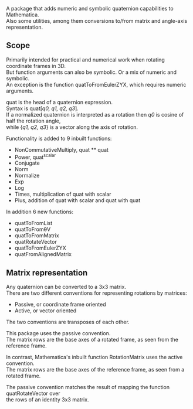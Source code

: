 A package that adds numeric and symbolic quaternion capabilities to Mathematica.<br />
Also some utilities, among them conversions to/from matrix and angle-axis representation.
## Scope
Primarily intended for practical and numerical work when rotating coordinate frames in 3D.<br />
But function arguments can also be symbolic. Or a mix of numeric and symbolic.<br />
An exception is the function quatToFromEulerZYX, which requires numeric arguments.

quat is the head of a quaternion expression.<br />
Syntax is quat[*q0, q1, q2, q3*].<br />
If a normalized quaternion is interpreted as a rotation then *q0* is cosine of half the rotation angle,<br />
while {*q1, q2, q3*} is a vector along the axis of rotation.

Functionality is added to 9 inbuilt functions:
- NonCommutativeMultiply, quat ** quat
- Power, quat<sup>scalar</sup>
- Conjugate
- Norm
- Normalize
- Exp
- Log
- Times, multiplication of quat with scalar
- Plus, addition of quat with scalar and quat with quat

In addition 6 new functions:
- quatToFromList
- quatToFromθV
- quatToFromMatrix
- quatRotateVector
- quatToFromEulerZYX
- quatFromAlignedMatrix
## Matrix representation
Any quaternion can be converted to a 3x3 matrix.<br />
There are two different conventions for representing rotations by matrices:
- Passive, or coordinate frame oriented
- Active, or vector oriented

The two conventions are transposes of each other.

This package uses the passive convention.<br />
The matrix rows are the base axes of a rotated frame, as seen from the reference frame.

In contrast, Mathematica's inbuilt function RotationMatrix uses the active convention.<br />
The matrix rows are the base axes of the reference frame, as seen from a rotated frame.

The passive convention matches the result of mapping the function quatRotateVector over<br />
the rows of an identity 3x3 matrix.
